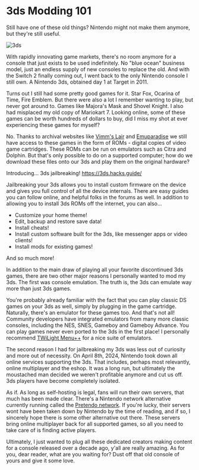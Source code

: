# 3ds Modding 101

Still have one of these old things? Nintendo might not make them anymore, but they're still useful.

![3ds](https://www.giantbomb.com/a/uploads/original/0/5150/1686077-3dshw11908.jpg)

With rapidly innovating game markets, there's no room anymore for a console that just exists to be used indefinitely. No "blue ocean" business model, just an endless supply of new consoles to replace the old. And with the Switch 2 finally coming out, I went back to the only Nintendo console I still own. A Nintendo 3ds, obtained day 1 at Target in 2011.

Turns out I still had some pretty good games for it. Star Fox, Ocarina of Time, Fire Emblem. But there were also a lot I remember wanting to play, but never got around to. Games like Majora's Mask and Shovel Knight. I also had misplaced my old copy of Mariokart 7. Looking online, some of these games can be worth hundreds of dollars to buy, did I miss my shot at ever experiencing these games for myself?

No. Thanks to archival websites like [Vimm's Lair](https://vimm.net/links) and [Emuparadise](https://www.emuparadise.me/roms-isos-games.php) we still have access to these games in the form of ROMs - digital copies of video game cartridges. These ROMs can be run on emulators such as Citra and Dolphin. But that's only possible to do on a supported computer; how do we download these files onto our 3ds and play them on the original hardware?

Introducing... 3ds jailbreaking! https://3ds.hacks.guide/

Jailbreaking your 3ds allows you to install custom firmware on the device and gives you full control of all the device internals. There are easy guides you can follow online, and helpful folks in the forums as well. In addition to allowing you to install 3ds ROMs off the internet, you can also...

- Customize your home theme!
- Edit, backup and restore save data!
- Install cheats!
- Install custom software built for the 3ds, like messenger apps or video clients!
- Install mods for existing games!

And so much more!

In addition to the main draw of playing all your favorite discontinued 3ds games, there are two other major reasons I personally wanted to mod my 3ds. The first was console emulation. The truth is, the 3ds can emulate way more than just 3ds games.

You're probably already familiar with the fact that you can play classic DS games on your 3ds as well, simply by plugging in the game cartridge. Naturally, there's an emulator for these games too. And that's not all! Community developers have integrated emulators from many more classic consoles, including the NES, SNES, Gameboy and Gameboy Advance. You can play games never even ported to the 3ds in the first place! I personally recommend [TWiLight Menu++](https://wiki.ds-homebrew.com/twilightmenu/installing-3ds) for a nice suite of emulators.

The second reason I had for jailbreaking my 3ds was less out of curiosity and more out of necessity. On April 8th, 2024, Nintendo took down all online services supporting the 3ds. That includes, perhaps most relevantly, online multiplayer and the eshop. It was a long run, but ultimately the moustached man decided we weren't profitable anymore and cut us off. 3ds players have become completely isolated.

As if. As long as self-hosting is legal, fans will run their own servers, that much has been made clear. There's a Nintendo network alternative currently running called the [Pretendo network](https://pretendo.network/). If you're lucky, their servers wont have been taken down by Nintendo by the time of reading, and if so, I sincerely hope there is some other alternative out there. These servers bring online multiplayer back for all supported games, so all you need to take care of is finding active players.

Ultimately, I just wanted to plug all these dedicated creators making content for a console released over a decade ago, y'all are really amazing. As for you, dear reader, what are you waiting for? Dust off that old console of yours and give it some love.

<!-- Categories:Games -->
